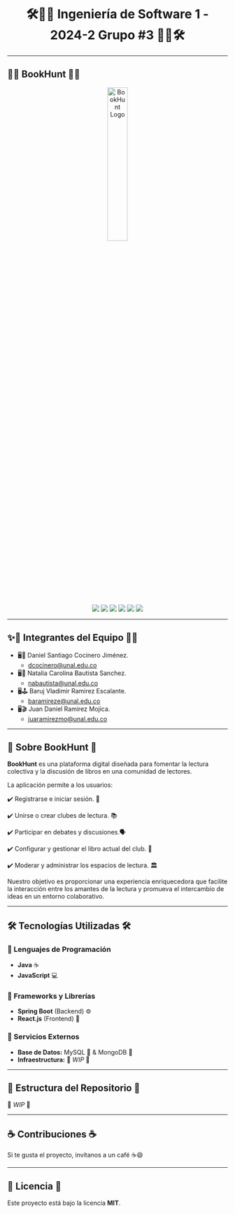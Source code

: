 <div align="center">

# 🛠️👩‍💻 **Ingeniería de Software 1 - 2024-2 Grupo #3** 👨‍💻🛠️  

</div>

---

## 📖🏹   BookHunt     🏹📖

<p align="center">
  <img src="https://github.com/user-attachments/assets/6cd2afbf-5b88-456e-8dec-05e531c633cf" alt="BookHunt Logo"  width="30%">
</p>

<div align="center">
  <img src="https://img.shields.io/badge/Spring%20Boot-6DB33F?style=for-the-badge&logo=spring-boot&logoColor=white">
  <img src="https://img.shields.io/badge/Java-007396?style=for-the-badge&logo=java&logoColor=white">
  <img src="https://img.shields.io/badge/React-61DAFB?style=for-the-badge&logo=react&logoColor=black">
  <img src="https://img.shields.io/badge/JavaScript-F7DF1E?style=for-the-badge&logo=javascript&logoColor=black">
  <img src="https://img.shields.io/badge/MySQL-4479A1?style=for-the-badge&logo=mysql&logoColor=white">
  <img src="https://img.shields.io/badge/MongoDB-47A248?style=for-the-badge&logo=mongodb&logoColor=white">
</div>

---

## ✨👥 Integrantes del Equipo 👥✨

- 🖥️🐧 Daniel Santiago Cocinero Jiménez.
	- dcocinero@unal.edu.co
- 🖥️🎨 Natalia Carolina Bautista Sanchez.
	- nabautista@unal.edu.co
- 🖥️🕹️ Baruj Vladimir Ramirez Escalante. 
	- baramireze@unal.edu.co 
- 🖥️🎬 Juan Daniel Ramirez Mojica. 
	- juaramirezmo@unal.edu.co 

---

## 📖 Sobre BookHunt  📖 

**BookHunt** es una plataforma digital diseñada para fomentar la lectura colectiva y la discusión de libros en una comunidad de lectores. 

La aplicación permite a los usuarios:  

  ✔️ Registrarse e iniciar sesión. 🔐
  
  ✔️ Unirse o crear clubes de lectura. 📚 
  
  ✔️ Participar en debates y discusiones.🗣️
  
  ✔️ Configurar y gestionar el libro actual del club. 📖
  
  ✔️ Moderar y administrar los espacios de lectura. 🏛️ 

Nuestro objetivo es proporcionar una experiencia enriquecedora que facilite la interacción entre los amantes de la lectura y promueva el intercambio de ideas en un entorno colaborativo.  

---

## 🛠️  Tecnologías Utilizadas 🛠️

### 🔹 Lenguajes de Programación  
- **Java** ☕  
- **JavaScript** 💻  

### 🔹 Frameworks y Librerías  
- **Spring Boot** (Backend) ⚙️  
- **React.js** (Frontend) 🎨  

### 🔹 Servicios Externos  
- **Base de Datos:** MySQL 🐬 & MongoDB 🍃  
- **Infraestructura:** 🚧 _WIP_   🚧  

---

## 📂 Estructura del Repositorio 📂

🚧 _WIP_ 🚧  

---

## ☕ Contribuciones ☕  

Si te gusta el proyecto, invítanos a un café ☕😄  

---

## 📜 Licencia 📜

Este proyecto está bajo la licencia **MIT**.  

